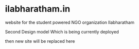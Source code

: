 ilabharatham.in
===============

website for the student powered NGO organization Ilabharatham


Second Design model Which is being currently deployed

then new site will be replaced here
